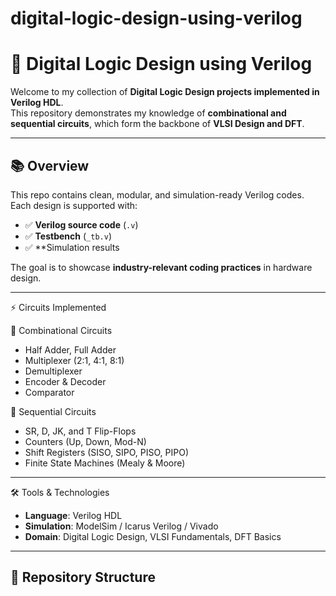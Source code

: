 # digital-logic-design-using-verilog

# 🔐 Digital Logic Design using Verilog  

Welcome to my collection of **Digital Logic Design projects implemented in Verilog HDL**.  
This repository demonstrates my knowledge of **combinational and sequential circuits**, which form the backbone of **VLSI Design and DFT**.  

---

## 📚 Overview  
This repo contains clean, modular, and simulation-ready Verilog codes.  
Each design is supported with:  
- ✅ **Verilog source code** (`.v`)  
- ✅ **Testbench** (`_tb.v`)  
- ✅ **Simulation results

The goal is to showcase **industry-relevant coding practices** in hardware design.  

---

 ⚡ Circuits Implemented  

 🔸 Combinational Circuits  
- Half Adder, Full Adder  
- Multiplexer (2:1, 4:1, 8:1)  
- Demultiplexer  
- Encoder & Decoder  
- Comparator  

 🔸 Sequential Circuits  
- SR, D, JK, and T Flip-Flops  
- Counters (Up, Down, Mod-N)  
- Shift Registers (SISO, SIPO, PISO, PIPO)  
- Finite State Machines (Mealy & Moore)  

---

 🛠 Tools & Technologies  
- **Language**: Verilog HDL  
- **Simulation**: ModelSim / Icarus Verilog / Vivado  
- **Domain**: Digital Logic Design, VLSI Fundamentals, DFT Basics  

---

## 📂 Repository Structure  
